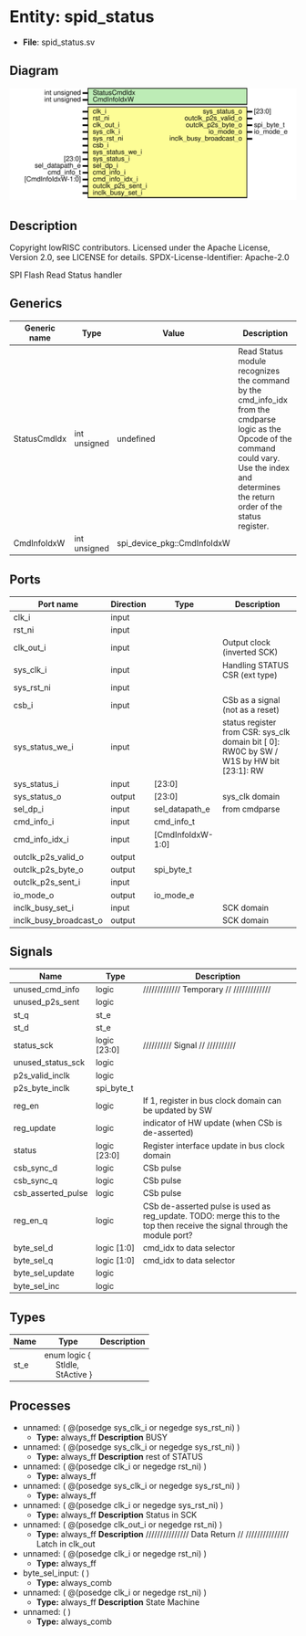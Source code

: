 # Entity: spid_status

- **File**: spid_status.sv
## Diagram

![Diagram](spid_status.svg "Diagram")
## Description

 Copyright lowRISC contributors.
 Licensed under the Apache License, Version 2.0, see LICENSE for details.
 SPDX-License-Identifier: Apache-2.0

 SPI Flash Read Status handler


## Generics

| Generic name | Type         | Value                       | Description                                                                                                                                                                                              |
| ------------ | ------------ | --------------------------- | -------------------------------------------------------------------------------------------------------------------------------------------------------------------------------------------------------- |
| StatusCmdIdx | int unsigned | undefined                   |  Read Status module recognizes the command by the cmd_info_idx from the  cmdparse logic as the Opcode of the command could vary. Use the index and  determines the return order of the status register.  |
| CmdInfoIdxW  | int unsigned | spi_device_pkg::CmdInfoIdxW |                                                                                                                                                                                                          |
## Ports

| Port name              | Direction | Type              | Description                                                                                   |
| ---------------------- | --------- | ----------------- | --------------------------------------------------------------------------------------------- |
| clk_i                  | input     |                   |                                                                                               |
| rst_ni                 | input     |                   |                                                                                               |
| clk_out_i              | input     |                   | Output clock (inverted SCK)                                                                   |
| sys_clk_i              | input     |                   | Handling STATUS CSR (ext type)                                                                |
| sys_rst_ni             | input     |                   |                                                                                               |
| csb_i                  | input     |                   | CSb as a signal (not as a reset)                                                              |
| sys_status_we_i        | input     |                   |  status register from CSR: sys_clk domain bit [   0]: RW0C by SW / W1S by HW  bit [23:1]: RW  |
| sys_status_i           | input     | [23:0]            |                                                                                               |
| sys_status_o           | output    | [23:0]            | sys_clk domain                                                                                |
| sel_dp_i               | input     | sel_datapath_e    |  from cmdparse                                                                                |
| cmd_info_i             | input     | cmd_info_t        |                                                                                               |
| cmd_info_idx_i         | input     | [CmdInfoIdxW-1:0] |                                                                                               |
| outclk_p2s_valid_o     | output    |                   |                                                                                               |
| outclk_p2s_byte_o      | output    | spi_byte_t        |                                                                                               |
| outclk_p2s_sent_i      | input     |                   |                                                                                               |
| io_mode_o              | output    | io_mode_e         |                                                                                               |
| inclk_busy_set_i       | input     |                   | SCK domain                                                                                    |
| inclk_busy_broadcast_o | output    |                   | SCK domain                                                                                    |
## Signals

| Name               | Type         | Description                                                                                                                   |
| ------------------ | ------------ | ----------------------------------------------------------------------------------------------------------------------------- |
| unused_cmd_info    | logic        | /////////////  Temporary // /////////////                                                                                     |
| unused_p2s_sent    | logic        |                                                                                                                               |
| st_q               | st_e         |                                                                                                                               |
| st_d               | st_e         |                                                                                                                               |
| status_sck         | logic [23:0] | //////////  Signal // //////////                                                                                              |
| unused_status_sck  | logic        |                                                                                                                               |
| p2s_valid_inclk    | logic        |                                                                                                                               |
| p2s_byte_inclk     | spi_byte_t   |                                                                                                                               |
| reg_en             | logic        | If 1, register in bus clock domain can be updated by SW                                                                       |
| reg_update         | logic        | indicator of HW update (when CSb is de-asserted)                                                                              |
| status             | logic [23:0] |  Register interface update in bus clock domain                                                                                |
| csb_sync_d         | logic        |  CSb pulse                                                                                                                    |
| csb_sync_q         | logic        |  CSb pulse                                                                                                                    |
| csb_asserted_pulse | logic        |  CSb pulse                                                                                                                    |
| reg_en_q           | logic        |  CSb de-asserted pulse is used as reg_update.  TODO: merge this to the top then receive the signal through the module  port?  |
| byte_sel_d         | logic [1:0]  |  cmd_idx to data selector                                                                                                     |
| byte_sel_q         | logic [1:0]  |  cmd_idx to data selector                                                                                                     |
| byte_sel_update    | logic        |                                                                                                                               |
| byte_sel_inc       | logic        |                                                                                                                               |
## Types

| Name | Type                                                                                                              | Description |
| ---- | ----------------------------------------------------------------------------------------------------------------- | ----------- |
| st_e | enum logic {<br><span style="padding-left:20px">     StIdle,<br><span style="padding-left:20px">     StActive   } |             |
## Processes
- unnamed: ( @(posedge sys_clk_i or negedge sys_rst_ni) )
  - **Type:** always_ff
**Description**
  BUSY 
- unnamed: ( @(posedge sys_clk_i or negedge sys_rst_ni) )
  - **Type:** always_ff
**Description**
  rest of STATUS 
- unnamed: ( @(posedge clk_i or negedge rst_ni) )
  - **Type:** always_ff
- unnamed: ( @(posedge sys_clk_i or negedge sys_rst_ni) )
  - **Type:** always_ff
- unnamed: ( @(posedge clk_i or negedge sys_rst_ni) )
  - **Type:** always_ff
**Description**
 Status in SCK 
- unnamed: ( @(posedge clk_out_i or negedge rst_ni) )
  - **Type:** always_ff
**Description**
///////////////  Data Return // ///////////////  Latch in clk_out 
- unnamed: ( @(posedge clk_i or negedge rst_ni) )
  - **Type:** always_ff
- byte_sel_input: (  )
  - **Type:** always_comb
- unnamed: ( @(posedge clk_i or negedge rst_ni) )
  - **Type:** always_ff
**Description**
 State Machine 
- unnamed: (  )
  - **Type:** always_comb
